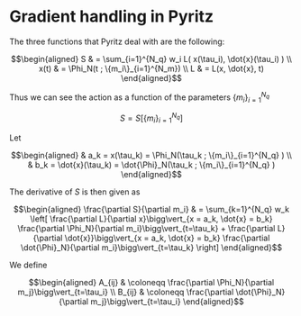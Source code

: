 # Gradient handling in Pyritz

The three functions that Pyritz deal with are the following:

```math
\begin{aligned}
S & = \sum_{i=1}^{N_q} w_i L( x(\tau_i), \dot{x}(\tau_i) ) \\
x(t) & = \Phi_N(t ; \{m_i\}_{i=1}^{N_m}) \\
L & = L(x, \dot{x}, t)
\end{aligned}
```

Thus we can see the action as a function of the parameters $`\{m_i\}_{i=1}^{N_q}`$

```math
S = S\left[\{m_i\}_{i=1}^{N_q}\right]
```

Let

```math
\begin{aligned}
& a_k = x(\tau_k) = \Phi_N(\tau_k ; \{m_i\}_{i=1}^{N_q} ) \\
& b_k = \dot{x}(\tau_k) = \dot{\Phi}_N(\tau_k ; \{m_i\}_{i=1}^{N_q} )
\end{aligned}
```

The derivative of $`S`$ is then given as

```math
\begin{aligned}
\frac{\partial S}{\partial m_i} & = \sum_{k=1}^{N_q} w_k \left[ \frac{\partial L}{\partial x}\bigg\vert_{x = a_k, \dot{x} = b_k} \frac{\partial \Phi_N}{\partial m_i}\bigg\vert_{t=\tau_k}
+ \frac{\partial L}{\partial \dot{x}}\bigg\vert_{x = a_k, \dot{x} = b_k} \frac{\partial \dot{\Phi}_N}{\partial m_i}\bigg\vert_{t=\tau_k} \right]
\end{aligned}
```

We define

```math
\begin{aligned}

A_{ij} & \coloneqq \frac{\partial \Phi_N}{\partial m_j}\bigg\vert_{t=\tau_i} \\
B_{ij} & \coloneqq \frac{\partial \dot{\Phi}_N}{\partial m_j}\bigg\vert_{t=\tau_i}
\end{aligned}
```
